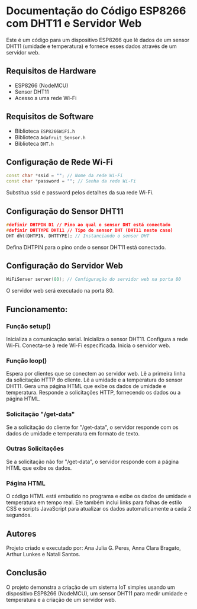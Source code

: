 # Documentação do Código ESP8266 com DHT11 e Servidor Web

Este é um código para um dispositivo ESP8266 que lê dados de um sensor DHT11 (umidade e temperatura) e fornece esses dados através de um servidor web.

## Requisitos de Hardware

- ESP8266 (NodeMCU)
- Sensor DHT11
- Acesso a uma rede Wi-Fi

## Requisitos de Software

- Biblioteca `ESP8266WiFi.h`
- Biblioteca `Adafruit_Sensor.h`
- Biblioteca `DHT.h`

## Configuração de Rede Wi-Fi

```cpp
const char *ssid = ""; // Nome da rede Wi-Fi
const char *password = ""; // Senha da rede Wi-Fi
```

Substitua ssid e password pelos detalhes da sua rede Wi-Fi.

## Configuração do Sensor DHT11
```cpp
#definir DHTPIN D1 // Pino ao qual o sensor DHT está conectado
#definir DHTTYPE DHT11 // Tipo do sensor DHT (DHT11 neste caso)
DHT dht(DHTPIN, DHTTYPE); // Instanciando o sensor DHT
```
Defina DHTPIN para o pino onde o sensor DHT11 está conectado.

## Configuração do Servidor Web
```cpp
WiFiServer server(80); // Configuração do servidor web na porta 80
```
O servidor web será executado na porta 80.

## Funcionamento:

### Função setup()
Inicializa a comunicação serial.
Inicializa o sensor DHT11.
Configura a rede Wi-Fi.
Conecta-se à rede Wi-Fi especificada.
Inicia o servidor web.

### Função loop()
Espera por clientes que se conectem ao servidor web.
Lê a primeira linha da solicitação HTTP do cliente.
Lê a umidade e a temperatura do sensor DHT11.
Gera uma página HTML que exibe os dados de umidade e temperatura.
Responde a solicitações HTTP, fornecendo os dados ou a página HTML.

### Solicitação "/get-data"
Se a solicitação do cliente for "/get-data", o servidor responde com os dados de umidade e temperatura em formato de texto.

### Outras Solicitações
Se a solicitação não for "/get-data", o servidor responde com a página HTML que exibe os dados.

### Página HTML
O código HTML está embutido no programa e exibe os dados de umidade e temperatura em tempo real. Ele também inclui links para folhas de estilo CSS e scripts JavaScript para atualizar os dados automaticamente a cada 2 segundos.

## Autores

Projeto criado e executado por: Ana Julia G. Peres, Anna Clara Bragato, Arthur Lunkes e Natali Santos.

## Conclusão

O projeto demonstra a criação de um sistema IoT simples usando um dispositivo ESP8266 (NodeMCU), um sensor DHT11 para medir umidade e temperatura e a criação de um servidor web.
